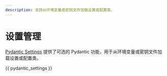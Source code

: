 ```yaml
---
description: 支持从环境变量或密钥文件加载设置或配置类。
---
```


# 设置管理

[Pydantic Settings](https://github.com/pydantic/pydantic-settings) 提供了可选的 Pydantic 功能，用于从环境变量或密钥文件加载设置或配置类。

{{ pydantic_settings }}
